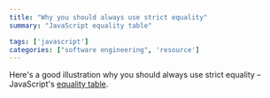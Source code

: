 ```yaml
---
title: "Why you should always use strict equality"
summary: "JavaScript equality table"

tags: ['javascript']
categories: ["software engineering", 'resource']
---
```


Here's a good illustration why you should always use strict equality – JavaScript's [equality table](https://dorey.github.io/JavaScript-Equality-Table/).
